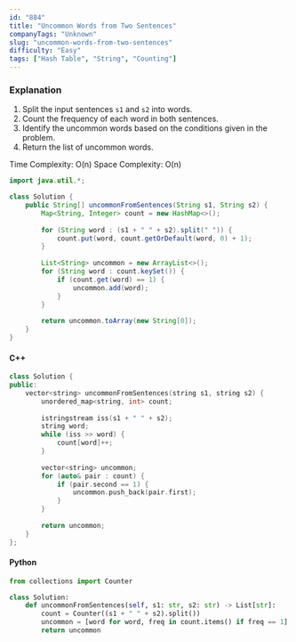 ```yaml
---
id: "884"
title: "Uncommon Words from Two Sentences"
companyTags: "Unknown"
slug: "uncommon-words-from-two-sentences"
difficulty: "Easy"
tags: ["Hash Table", "String", "Counting"]
---
```


### Explanation
1. Split the input sentences `s1` and `s2` into words.
2. Count the frequency of each word in both sentences.
3. Identify the uncommon words based on the conditions given in the problem.
4. Return the list of uncommon words.

Time Complexity: O(n)
Space Complexity: O(n)

```java
import java.util.*;

class Solution {
    public String[] uncommonFromSentences(String s1, String s2) {
        Map<String, Integer> count = new HashMap<>();
        
        for (String word : (s1 + " " + s2).split(" ")) {
            count.put(word, count.getOrDefault(word, 0) + 1);
        }
        
        List<String> uncommon = new ArrayList<>();
        for (String word : count.keySet()) {
            if (count.get(word) == 1) {
                uncommon.add(word);
            }
        }
        
        return uncommon.toArray(new String[0]);
    }
}
```

#### C++
```cpp
class Solution {
public:
    vector<string> uncommonFromSentences(string s1, string s2) {
        unordered_map<string, int> count;
        
        istringstream iss(s1 + " " + s2);
        string word;
        while (iss >> word) {
            count[word]++;
        }
        
        vector<string> uncommon;
        for (auto& pair : count) {
            if (pair.second == 1) {
                uncommon.push_back(pair.first);
            }
        }
        
        return uncommon;
    }
};
```

#### Python
```python
from collections import Counter

class Solution:
    def uncommonFromSentences(self, s1: str, s2: str) -> List[str]:
        count = Counter((s1 + " " + s2).split())
        uncommon = [word for word, freq in count.items() if freq == 1]
        return uncommon
```
